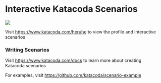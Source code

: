# Interactive Katacoda Scenarios

[![](http://shields.katacoda.com/katacoda/heruhe/count.svg)](https://www.katacoda.com/heruhe "Get your profile on Katacoda.com")

Visit https://www.katacoda.com/heruhe to view the profile and interactive scenarios

### Writing Scenarios
Visit https://www.katacoda.com/docs to learn more about creating Katacoda scenarios

For examples, visit https://github.com/katacoda/scenario-example

